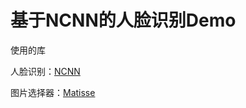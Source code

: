 #  基于NCNN的人脸识别Demo

使用的库

人脸识别：[NCNN](https://github.com/Tencent/ncnn)

图片选择器：[Matisse](https://github.com/zhihu/Matisse)

